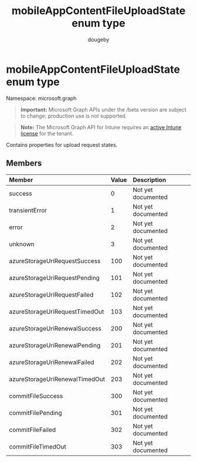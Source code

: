 ﻿---
title: "mobileAppContentFileUploadState enum type"
description: "Contains properties for upload request states."
author: "dougeby"
localization_priority: Normal
ms.prod: "intune"
doc_type: enumPageType
---

# mobileAppContentFileUploadState enum type

Namespace: microsoft.graph

> **Important:** Microsoft Graph APIs under the /beta version are subject to change; production use is not supported.

> **Note:** The Microsoft Graph API for Intune requires an [active Intune license](https://go.microsoft.com/fwlink/?linkid=839381) for the tenant.

Contains properties for upload request states.

## Members

| Member                         | Value | Description        |
| :----------------------------- | :---- | :----------------- |
| success                        | 0     | Not yet documented |
| transientError                 | 1     | Not yet documented |
| error                          | 2     | Not yet documented |
| unknown                        | 3     | Not yet documented |
| azureStorageUriRequestSuccess  | 100   | Not yet documented |
| azureStorageUriRequestPending  | 101   | Not yet documented |
| azureStorageUriRequestFailed   | 102   | Not yet documented |
| azureStorageUriRequestTimedOut | 103   | Not yet documented |
| azureStorageUriRenewalSuccess  | 200   | Not yet documented |
| azureStorageUriRenewalPending  | 201   | Not yet documented |
| azureStorageUriRenewalFailed   | 202   | Not yet documented |
| azureStorageUriRenewalTimedOut | 203   | Not yet documented |
| commitFileSuccess              | 300   | Not yet documented |
| commitFilePending              | 301   | Not yet documented |
| commitFileFailed               | 302   | Not yet documented |
| commitFileTimedOut             | 303   | Not yet documented |
